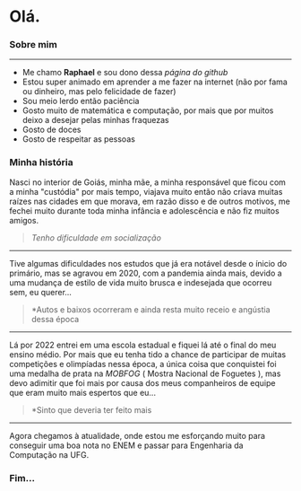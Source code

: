 # Olá. 

### Sobre mim
---

- Me chamo **Raphael** e sou dono dessa *página do github*
- Estou super animado em aprender a me fazer na internet (não por fama ou dinheiro, mas pelo felicidade de fazer)
- Sou meio lerdo então paciência
- Gosto muito de matemática e computação, por mais que por muitos deixo a desejar pelas minhas fraquezas
- Gosto de doces
- Gosto de respeitar as pessoas

### Minha história

Nasci no interior de Goiás, minha mãe, a minha responsável que ficou com a minha "custódia" por mais tempo,
viajava muito então não criava muitas raízes nas cidades em que morava, em razão disso e de outros motivos,
me fechei muito durante toda minha infância e adolescência e não fiz muitos amigos.
> *Tenho dificuldade em socialização*
---

Tive algumas dificuldades nos estudos que já era notável desde o ínicio do primário, mas se agravou em 2020,
com a pandemia ainda mais, devido a uma mudança de estilo de vida muito brusca e indesejada que ocorreu sem,
eu querer...
> *Autos e baixos ocorreram e ainda resta muito receio e angústia dessa época
---

Lá por 2022 entrei em uma escola estadual e fiquei lá até o final do meu ensino médio. Por mais que eu tenha
tido a chance de participar de muitas competições e olimpíadas nessa época, a única coisa que conquistei foi
uma medalha de prata na *MOBFOG* ( Mostra Nacional de Foguetes ), mas devo adimitir que foi mais por causa
dos meus companheiros de equipe que eram muito mais espertos que eu...
> *Sinto que deveria ter feito mais
---

Agora chegamos à atualidade, onde estou me esforçando muito para conseguir uma boa nota no ENEM e passar para
Engenharia da Computação na UFG.

### Fim...
